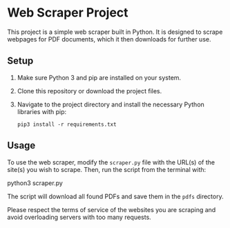 # Web Scraper Project

This project is a simple web scraper built in Python. It is designed to scrape webpages for PDF documents, which it then downloads for further use.

## Setup

1. Make sure Python 3 and pip are installed on your system.

2. Clone this repository or download the project files.

3. Navigate to the project directory and install the necessary Python libraries with pip:
    ```
    pip3 install -r requirements.txt
    ```

## Usage

To use the web scraper, modify the `scraper.py` file with the URL(s) of the site(s) you wish to scrape. Then, run the script from the terminal with:

python3 scraper.py


The script will download all found PDFs and save them in the `pdfs` directory.

Please respect the terms of service of the websites you are scraping and avoid overloading servers with too many requests.
